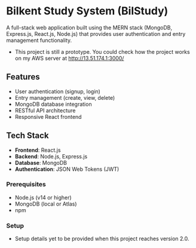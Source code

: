 # Bilkent Study System (BilStudy)


A full-stack web application built using the MERN stack (MongoDB, Express.js, React.js, Node.js) that provides user authentication and entry management functionality.

- This project is still a prototype. You could check how the project works on my AWS server at http://13.51.174.1:3000/

## Features

- User authentication (signup, login)
- Entry management (create, view, delete)
- MongoDB database integration
- RESTful API architecture
- Responsive React frontend

## Tech Stack

- **Frontend**: React.js
- **Backend**: Node.js, Express.js
- **Database**: MongoDB
- **Authentication**: JSON Web Tokens (JWT)

### Prerequisites

- Node.js (v14 or higher)
- MongoDB (local or Atlas)
- npm

### Setup
- Setup details yet to be provided when this project reaches version 2.0.
